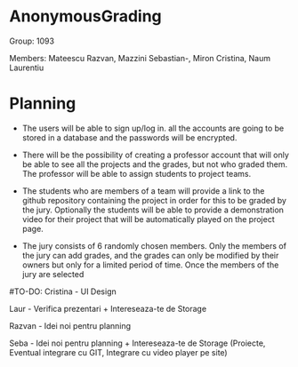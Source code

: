 # AnonymousGrading

Group: 1093

Members: Mateescu Razvan, Mazzini Sebastian-, Miron Cristina, Naum Laurentiu

# Planning
  - The users will be able to sign up/log in. all the accounts are going to be stored in a database and the passwords will be encrypted.
  
  - There will be the possibility of creating a professor account that will only be able to see all the projects and the grades, but not who graded them. The professor will be able to assign students to project teams.
  
  - The students who are members of a team will provide a link to the github repository containing the project in order for this to be graded by the jury. Optionally the students 
will be able to provide a demonstration video for their project that will be automatically played on the project page.

  - The jury consists of 6 randomly chosen members. Only the members of the jury can add grades, and the grades can only be modified by their owners but only 
for a limited period of time. Once the members of the jury are selected 

#TO-DO:
Cristina - UI Design

Laur - Verifica prezentari + Intereseaza-te de Storage

Razvan - Idei noi pentru planning

Seba - Idei noi pentru planning + Intereseaza-te de Storage (Proiecte, Eventual integrare cu GIT, Integrare cu video player pe site)

